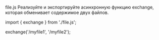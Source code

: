 file.js
Реализуйте и экспортируйте асинхронную функцию exchange, которая обменивает содержимое двух файлов.

import { exchange } from './file.js';

exchange('/myfile1', '/myfile2');